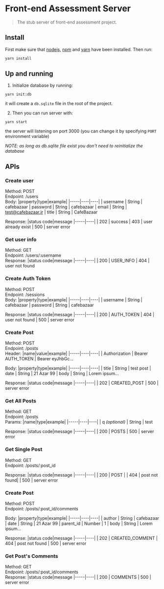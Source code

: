 Front-end Assessment Server
====================

> The stub server of front-end assessment project.

## Install
First make sure that [nodejs](https://nodejs.org/), [npm](https://www.npmjs.com/) and [yarn](https://yarnpkg.com/) have been installed. Then run:

```bash
yarn install
```

## Up and running


1. Initialize database by running:

```
yarn init:db
``` 

it will create a `db.sqlite` file in the root of the project.

2. Then you can run server with:

```
yarn start
```
the server will listening on port 3000 (you can change it by specifying `PORT` environment variable)

*NOTE: as long as db.sqlite file exist you don't need to reinitialize the database*

## APIs

### Create user

Method: POST\
Endpoint: /users\
Body: 
|property|type|example|
|-----|----|----|
| username | String | cafebazaar
| password | String | cafebazaar
| email | String | test@cafebazaar.ir
| title | String | CafeBazaar

Response:
|status code|message
|-----|----|
| 202 | success 
| 403 | user already exist 
| 500 | server error 

### Get user info

Method: GET\
Endpoint: /users/:username\
Response:
|status code|message
|-----|----|
| 200 | USER_INFO 
| 404 | user not found 

### Create Auth Token

Method: POST\
Endpoint: /sessions\
Body: 
|property|type|example|
|-----|----|----|
| username | String | cafebazaar
| password | String | cafebazaar

Response:
|status code|message
|-----|----|
| 200 | AUTH_TOKEN 
| 404 | user not found 
| 500 | server error 

### Create Post

Method: POST\
Endpoint: /posts\
Header: 
|name|value|example|
|-----|----|----|
| Authorization | Bearer AUTH_TOKEN  | Bearer eyJhbGc...

Body: 
|property|type|example|
|-----|----|----|
| title | String | test post
| date | String | 21 Azar 99
| body | String | Lorem ipsum...

Response:
|status code|message
|-----|----|
| 202 | CREATED_POST 
| 500 | server error 

### Get All Posts

Method: GET\
Endpoint: /posts\
Params:
|name|type|example|
|-----|----|----|
| q *(optional)* | String | test

Response:
|status code|message
|-----|----|
| 200 | POSTS 
| 500 | server error 

### Get Single Post

Method: GET\
Endpoint: /posts/:post_id

Response:
|status code|message
|-----|----|
| 200 | POST |
| 404 | post not found|
| 500 | server error 


### Create Post

Method: POST\
Endpoint: /posts/:post_id/comments

Body: 
|property|type|example|
|-----|----|----|
| author | String | cafebazaar
| date | String | 21 Azar 99
| parent_id | Number | 1
| body | String | Lorem ipsum...

Response:
|status code|message
|-----|----|
| 202 | CREATED_COMMENT 
| 404 | post not found 
| 500 | server error 

### Get Post's Comments

Method: GET\
Endpoint: /posts/:post_id/comments\
Response:
|status code|message
|-----|----|
| 200 | COMMENTS
| 500 | server error 
